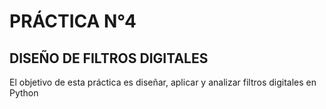 # PRÁCTICA N°4
## DISEÑO DE FILTROS DIGITALES
El objetivo de esta práctica es diseñar, aplicar y analizar filtros digitales en Python